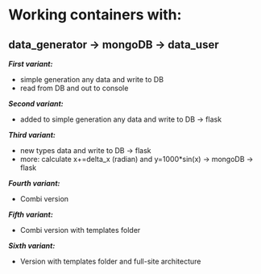 # Working containers with:

## data_generator -> mongoDB -> data_user

**_First variant:_**
- simple generation any data and write to DB
- read from DB and out to console 

**_Second variant:_**
- added to simple generation any data and write to DB -> flask

**_Third variant:_**
- new types data and write to DB -> flask
- more: calculate x+=delta_x (radian) and y=1000*sin(x) -> mongoDB -> flask

**_Fourth variant:_**
- Combi version

**_Fifth variant:_**
- Combi version with templates folder

**_Sixth variant:_**
- Version with templates folder and full-site architecture